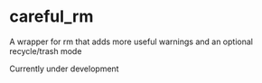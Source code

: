 # careful_rm

A wrapper for rm that adds more useful warnings and an optional recycle/trash mode

Currently under development
